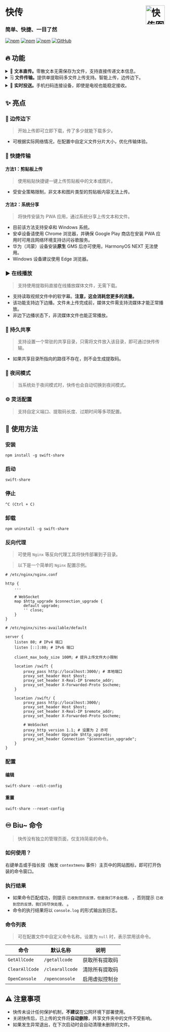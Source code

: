 # 快传<img align="right" alt="快传图标" src="https://github.com/NXY666/swift-share/assets/62371554/cda94cf6-9944-4706-8f5f-6199e6b5816e" title="快传" width="60"/>

### 简单、快捷、一目了然

[![npm](https://img.shields.io/npm/v/swift-share?style=flat-square)](https://www.npmjs.com/package/swift-share)
[![npm](https://img.shields.io/npm/dt/swift-share?style=flat-square)](https://www.npmjs.com/package/swift-share)
[![npm](https://img.shields.io/npm/unpacked-size/swift-share?style=flat-square)](https://www.npmjs.com/package/swift-share)
[![GitHub](https://img.shields.io/github/license/NXY666/swift-share?style=flat-square)](https://github.com/NXY666/swift-share/blob/master/LICENSE)

## 🔥 功能

<!--suppress HtmlDeprecatedAttribute -->
<details>
<summary>💬 <b>文本直传。</b>零散文本无需保存为文件，支持直接传递文本信息。</summary>
<p align="center">
  <img alt="网页截图（文本）" src="https://github.com/NXY666/swift-share/assets/62371554/2ee44445-9bd6-4811-abcd-4c44f8bbde8d" width="400"/>
</p>
</details>
<details>
<summary>🗒️ <b>文件传输。</b>提供单提取码多文件上传支持。智能上传，边传边下。</summary>
<p align="center">
  <img alt="网页截图（文件）" src="https://github.com/NXY666/swift-share/assets/62371554/be027f6f-95b6-44cb-81a6-12f3ccf5e991" width="400"/>
</p>
</details>
<details>
<summary>📨 <b>实时投送。</b>手机扫码连接设备，即使是电视也能稳定接收。</summary>
<p align="center">
  <img alt="网页截图（投送）" src="https://github.com/NXY666/swift-share/assets/62371554/a4f319c2-6f37-453b-86f8-0b2adcf611d6" width="400"/>
</p>
</details>

## ✨ 亮点

### 🔀 边传边下

> 开始上传即可立即下载，传了多少就能下载多少。

* 可根据实际网络情况，在配置中自定义文件分片大小，优化传输体验。

### 🛜 快捷传输

#### 方法1：剪贴板上传

> 使用粘贴快捷键一键上传剪贴板中的文本或图片。

* 受安全策略限制，非文本和图片类型的剪贴板内容无法上传。

#### 方法2：系统分享

> 将快传安装为 PWA 应用，通过系统分享上传文本和文件。

* 目前该方法支持安卓和 Windows 系统。
* 安卓设备请使用 Chrome 浏览器，并确保 Google Play 商店在安装 PWA 应用时可用且网络环境支持访问谷歌服务。
* 华为（鸿蒙）设备安装**原生** GMS 后亦可使用，HarmonyOS NEXT 无法使用。
* Windows 设备建议使用 Edge 浏览器。

### ▶️ 在线播放

> 支持使用提取码直接在线播放媒体文件，无需下载。

* 支持读取视频文件中的软字幕。**注意，这会消耗您更多的流量。**
* 该功能支持边下边播。文件未上传完成前，媒体文件需支持流媒体才能正常播放。
* 非边下边播状态下，非流媒体文件也能正常播放。

### 💼 持久共享

> 支持设置一个常驻的共享目录，只需将文件放入该目录，即可通过快传传输。

* 如果共享目录所指向的路径不存在，则不会生成提取码。

### 🌠 夜间模式

> 当系统处于夜间模式时，快传也会自动切换到夜间模式。

### ⚙️ 灵活配置

> 支持自定义端口、提取码长度、过期时间等多项配置。

## 👀 使用方法

### 安装

```shell
npm install -g swift-share
```

### 启动

```shell
swift-share
```

### 停止

```
^C (Ctrl + C)
```

### 卸载

```shell
npm uninstall -g swift-share
```

### 反向代理

> 可使用 `Nginx` 等反向代理工具将快传部署到子目录。

> 以下是一个简单的 `Nginx` 配置示例。

```nginx
# /etc/nginx/nginx.conf

http {
    ...

    # WebSocket
    map $http_upgrade $connection_upgrade {
        default upgrade;
        '' close;
    }
}
```

```nginx
# /etc/nginx/sites-available/default

server {
    listen 80; # IPv4 端口
    listen [::]:80; # IPv6 端口
    
    client_max_body_size 100M; # 提升上传文件大小限制
    
    location /swift {
        proxy_pass http://localhost:3000/; # 本地端口
        proxy_set_header Host $host;
        proxy_set_header X-Real-IP $remote_addr;
        proxy_set_header X-Forwarded-Proto $scheme;
    }

    location /swift/ {
        proxy_pass http://localhost:3000/;
        proxy_set_header Host $host;
        proxy_set_header X-Real-IP $remote_addr;
        proxy_set_header X-Forwarded-Proto $scheme;

        # WebSocket
        proxy_http_version 1.1; # 设置为 2 亦可
        proxy_set_header Upgrade $http_upgrade;
        proxy_set_header Connection "$connection_upgrade";
    }
}
```

### 配置

#### 编辑

```shell
swift-share --edit-config
```

#### 重置

```shell
swift-share --reset-config
```

## ♾️ Biu~ 命令

> 快传没有独立的管理页面，仅支持简易的命令。

### 如何使用？

右键单击或手指长按（触发 `contextmenu` 事件）主页中的网站图标，即可打开伪装的命令窗口。

### 执行结果

* 如果命令匹配成功，则提示 `已收到您的反馈，但是我们不会处理。` ，否则提示 `已收到您的反馈，我们将尽快处理。` 。
* 命令的执行结果将以 `console.log` 的形式输出到日志。

### 命令列表

> 可在配置文件中自定义命令名称。设置为 `null` 时，表示禁用该命令。

| 命令             | 默认名称            | 说明      |
|----------------|-----------------|---------|
| `GetAllCode`   | `/getallcode`   | 获取所有提取码 |
| `ClearAllCode` | `/clearallcode` | 清除所有提取码 |
| `OpenConsole`  | `/openconsole`  | 启用虚拟控制台 |

## ⚠️ 注意事项

* 快传未设计任何保护机制，**不建议**在公网环境下部署使用。
* 关闭快传后，已上传的文件将**自动删除**，共享文件夹中的文件不受影响。
* 如果发生异常退出，在下次启动时会自动清理未删除的文件。
